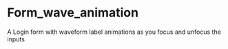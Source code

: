 # Form_wave_animation
A Login form with waveform label animations as you focus and unfocus the inputs
